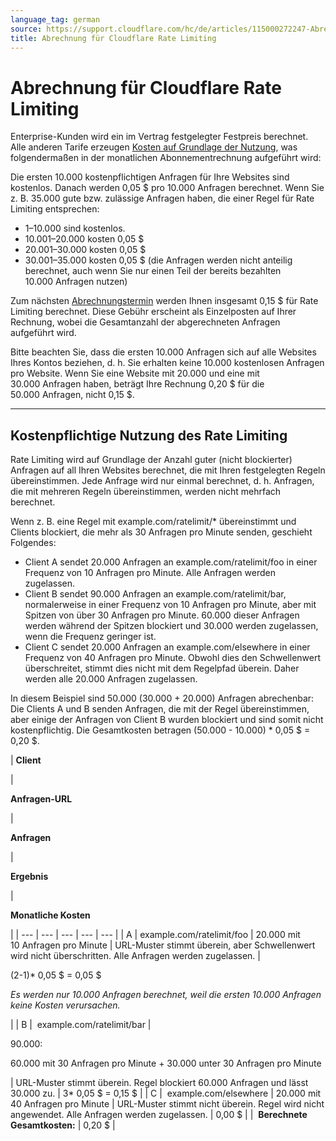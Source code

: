 ```yaml
---
language_tag: german
source: https://support.cloudflare.com/hc/de/articles/115000272247-Abrechnung-f%C3%BCr-Cloudflare-Rate-Limiting
title: Abrechnung für Cloudflare Rate Limiting 
---
```


# Abrechnung für Cloudflare Rate Limiting 



Enterprise-Kunden wird ein im Vertrag festgelegter Festpreis berechnet. Alle anderen Tarife erzeugen [Kosten auf Grundlage der Nutzung](https://support.cloudflare.com/hc/en-us/articles/115004555148), was folgendermaßen in der monatlichen Abonnementrechnung aufgeführt wird:

Die ersten 10.000 kostenpflichtigen Anfragen für Ihre Websites sind kostenlos. Danach werden 0,05 $ pro 10.000 Anfragen berechnet. Wenn Sie z. B. 35.000 gute bzw. zulässige Anfragen haben, die einer Regel für Rate Limiting entsprechen:

-   1–10.000 sind kostenlos.
-   10.001–20.000 kosten 0,05 $
-   20.001–30.000 kosten 0,05 $
-   30.001–35.000 kosten 0,05 $ (die Anfragen werden nicht anteilig berechnet, auch wenn Sie nur einen Teil der bereits bezahlten 10.000 Anfragen nutzen)

Zum nächsten [Abrechnungstermin](https://support.cloudflare.com/hc/en-us/articles/200170286-How-does-CloudFlare-s-billing-for-apps-and-paid-plans-work-#section2) werden Ihnen insgesamt 0,15 $ für Rate Limiting berechnet. Diese Gebühr erscheint als Einzelposten auf Ihrer Rechnung, wobei die Gesamtanzahl der abgerechneten Anfragen aufgeführt wird.

Bitte beachten Sie, dass die ersten 10.000 Anfragen sich auf alle Websites Ihres Kontos beziehen, d. h. Sie erhalten keine 10.000 kostenlosen Anfragen pro Website. Wenn Sie eine Website mit 20.000 und eine mit 30.000 Anfragen haben, beträgt Ihre Rechnung 0,20 $ für die 50.000 Anfragen, nicht 0,15 $.

___

## Kostenpflichtige Nutzung des Rate Limiting

Rate Limiting wird auf Grundlage der Anzahl guter (nicht blockierter) Anfragen auf all Ihren Websites berechnet, die mit Ihren festgelegten Regeln übereinstimmen. Jede Anfrage wird nur einmal berechnet, d. h. Anfragen, die mit mehreren Regeln übereinstimmen, werden nicht mehrfach berechnet.

Wenn z. B. eine Regel mit example.com/ratelimit/\* übereinstimmt und Clients blockiert, die mehr als 30 Anfragen pro Minute senden, geschieht Folgendes:

-   Client A sendet 20.000 Anfragen an example.com/ratelimit/foo in einer Frequenz von 10 Anfragen pro Minute. Alle Anfragen werden zugelassen.
-   Client B sendet 90.000 Anfragen an example.com/ratelimit/bar, normalerweise in einer Frequenz von 10 Anfragen pro Minute, aber mit Spitzen von über 30 Anfragen pro Minute. 60.000 dieser Anfragen werden während der Spitzen blockiert und 30.000 werden zugelassen, wenn die Frequenz geringer ist.
-   Client C sendet 20.000 Anfragen an example.com/elsewhere in einer Frequenz von 40 Anfragen pro Minute. Obwohl dies den Schwellenwert überschreitet, stimmt dies nicht mit dem Regelpfad überein. Daher werden alle 20.000 Anfragen zugelassen.

In diesem Beispiel sind 50.000 (30.000 + 20.000) Anfragen abrechenbar: Die Clients A und B senden Anfragen, die mit der Regel übereinstimmen, aber einige der Anfragen von Client B wurden blockiert und sind somit nicht kostenpflichtig. Die Gesamtkosten betragen (50.000 - 10.000) \* 0,05 $ = 0,20 $.

| 
**Client**

 | 

**Anfragen-URL**

 | 

**Anfragen**

 | 

**Ergebnis**

 | 

**Monatliche Kosten**

 |
| --- | --- | --- | --- | --- |
| A | example.com/ratelimit/foo | 20.000 mit 10 Anfragen pro Minute | URL-Muster stimmt überein, aber Schwellenwert wird nicht überschritten. Alle Anfragen werden zugelassen. | 

(2-1)\* 0,05 $ = 0,05 $

_Es werden nur 10.000 Anfragen berechnet, weil die ersten 10.000 Anfragen keine Kosten verursachen._

 |
| B |  example.com/ratelimit/bar | 

90.000:

60.000 mit 30 Anfragen pro Minute + 30.000 unter 30 Anfragen pro Minute

 | URL-Muster stimmt überein. Regel blockiert 60.000 Anfragen und lässt 30.000 zu. | 3\* 0,05 $ = 0,15 $ |
| C |  example.com/elsewhere | 20.000 mit 40 Anfragen pro Minute | URL-Muster stimmt nicht überein. Regel wird nicht angewendet. Alle Anfragen werden zugelassen. | 0,00 $ |
|  **Berechnete Gesamtkosten:** | 0,20 $ |
